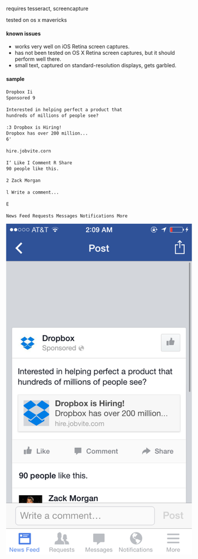 requires tesseract, screencapture

tested on os x mavericks

#### known issues

- works very well on iOS Retina screen captures. 
- has not been tested on OS X Retina screen captures, but it should perform well there.
- small text, captured on standard-resolution displays, gets garbled.


#### sample

```
Dropbox Ii
Sponsored 9

Interested in helping perfect a product that
hundreds of millions of people see?

:3 Dropbox is Hiring!
Dropbox has over 200 million...
6'

hire.jobvite.corn

I‘ Like I Comment R Share
90 people like this.

2 Zack Morgan

l Write a comment...

E

News Feed Requests Messages Notifications More
```

![Dropbox Example](/sample/drop.png "Sample")
